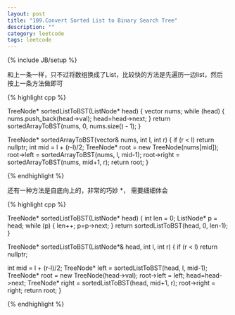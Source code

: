 ```yaml
---
layout: post
title: "109.Convert Sorted List to Binary Search Tree"
description: ""
category: leetcode
tags: leetcode
---
```

{% include JB/setup %}

和上一条一样，只不过将数组换成了List，比较快的方法是先遍历一边list，然后按上一条方法做即可

{% highlight cpp %}

TreeNode* sortedListToBST(ListNode* head) {
  vector <int> nums;
  while (head) {
    nums.push_back(head->val);
    head=head->next;
  }
  return sortedArrayToBST(nums, 0, nums.size() - 1);
}

TreeNode* sortedArrayToBST(vector<int>& nums, int l, int r) {
  if (r < l) return nullptr;
  int mid = l + (r-l)/2;
  TreeNode* root = new TreeNode(nums[mid]);
  root->left = sortedArrayToBST(nums, l, mid-1);
  root->right = sortedArrayToBST(nums, mid+1, r);
  return root;
}

{% endhighlight %}

还有一种方法是自底向上的，非常的巧妙 *， 需要细细体会

{% highlight cpp %}

TreeNode* sortedListToBST(ListNode* head) {
  int len = 0;
  ListNode* p = head;
  while (p) {
    len++;
    p=p->next;
  }
  return sortedListToBST(head, 0, len-1);
}

TreeNode* sortedListToBST(ListNode*& head, int l, int r) {
  if (r < l) return nullptr;

  int mid = l + (r-l)/2;
  TreeNode* left = sortedListToBST(head, l, mid-1);
  TreeNode* root = new TreeNode(head->val);
  root->left = left;
  head=head->next;
  TreeNode* right = sortedListToBST(head, mid+1, r);
  root->right = right;
  return root;
}

{% endhighlight %}


